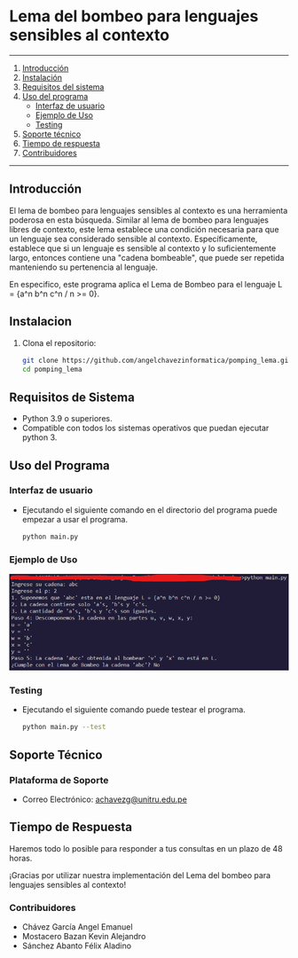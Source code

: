 # Lema del bombeo para lenguajes sensibles al contexto

---

1. [Introducción](#introducción)
1. [Instalación](#instalacion)
1. [Requisitos del sistema](#requisitos-de-sistema)
1. [Uso del programa](#uso-del-programa)
   - [Interfaz de usuario](#interfaz-de-usuario)
   - [Ejemplo de Uso](#ejemplo-de-uso)
   - [Testing](#testing)
1. [Soporte técnico](#soporte-técnico)
1. [Tiempo de respuesta](#tiempo-de-respuesta)
1. [Contribuidores](#contribuidores)

---

## Introducción

El lema de bombeo para lenguajes sensibles al contexto es una herramienta poderosa en esta búsqueda. Similar al lema de bombeo para lenguajes libres de contexto, este lema establece una condición necesaria para que un lenguaje sea considerado sensible al contexto. Específicamente, establece que si un lenguaje es sensible al contexto y lo suficientemente largo, entonces contiene una "cadena bombeable", que puede ser repetida manteniendo su pertenencia al lenguaje.

En especifico, este programa aplica el Lema de Bombeo para el lenguaje L = {a^n b^n c^n / n >= 0}.

## Instalacion

1. Clona el repositorio:

   ```bash
   git clone https://github.com/angelchavezinformatica/pomping_lema.git
   cd pomping_lema
   ```

## Requisitos de Sistema

- Python 3.9 o superiores.
- Compatible con todos los sistemas operativos que puedan ejecutar python 3.

## Uso del Programa

### Interfaz de usuario

- Ejecutando el siguiente comando en el directorio del programa puede empezar a usar el programa.

  ```bash
  python main.py
  ```

### Ejemplo de Uso

![](./assets/ejemplo.png)

### Testing

- Ejecutando el siguiente comando puede testear el programa.

  ```bash
  python main.py --test
  ```

## Soporte Técnico

### Plataforma de Soporte

- Correo Electrónico: achavezg@unitru.edu.pe

## Tiempo de Respuesta

Haremos todo lo posible para responder a tus consultas en un plazo de 48 horas.

¡Gracias por utilizar nuestra implementación del Lema del bombeo para lenguajes sensibles al contexto!

### Contribuidores

- Chávez García Angel Emanuel
- Mostacero Bazan Kevin Alejandro
- Sánchez Abanto Félix Aladino
